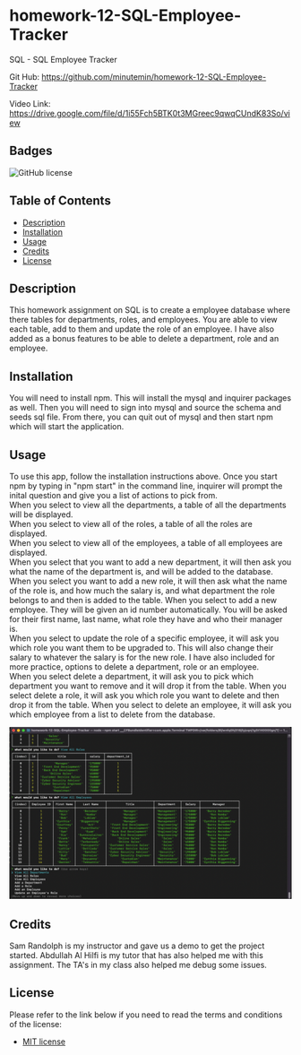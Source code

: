 # homework-12-SQL-Employee-Tracker

SQL - SQL Employee Tracker

Git Hub: https://github.com/minutemin/homework-12-SQL-Employee-Tracker

Video Link: https://drive.google.com/file/d/1i55Fch5BTK0t3MGreec9qwqCUndK83So/view

## Badges
![GitHub license](https://img.shields.io/badge/license-MIT-blue.svg)

## Table of Contents
- [Description](#description)
- [Installation](#installation)
- [Usage](#usage)
- [Credits](#credits)
- [License](#license)

## Description

This homework assignment on SQL is to create a employee database where there tables for departments, roles, and employees.  You are able to view each table, add to them and update the role of an employee.  I have also added as a bonus features to be able to delete a department, role and an employee. 

## Installation

You will need to install npm. This will install the mysql and inquirer packages as well.  Then you will need to sign into mysql and source the schema and seeds sql file.  From there, you can quit out of mysql and then start npm which will start the application. 

## Usage

To use this app, follow the installation instructions above.  Once you start npm by typing in "npm start" in the command line, inquirer will prompt the inital question and give you a list of actions to pick from.  
When you select to view all the departments, a table of all the departments will be displayed.  
When you select to view all of the roles, a table of all the roles are displayed.  
When you select to view all of the employees, a table of all employees are displayed.  
When you select that you want to add a new department, it will then ask you what the name of the department is, and will be added to the database.  
When you select you want to add a new role, it will then ask what the name of the role is, and how much the salary is, and what department the role belongs to and then is added to the table. 
When you select to add a new employee.  They will be given an id number automatically. You will be asked for their first name, last name, what role they have and who their manager is.  
When you select to update the role of a specific employee, it will ask you which role you want them to be upgraded to. This will also change their salary to whatever the salary is for the new role. 
I have also included for more practice, options to delete a department, role or an employee.  
When you select delete a department, it will ask you to pick which department you want to remove and it will drop it from the table.
When you select delete a role, it will ask you which role you want to delete and then drop it from the table. 
When you select to delete an employee, it will ask you which employee from a list to delete from the database.  

![Screenshot of SQL tables in terminal](assets/Sql-12-SS.png)

## Credits

Sam Randolph is my instructor and gave us a demo to get the project started.
Abdullah Al Hilfi is my tutor that has also helped me with this assignment. 
The TA's in my class also helped me debug some issues. 

## License
Please refer to the link below if you need to read the terms and conditions of the license:
* [MIT license](https://choosealicense.com/licenses/mit/)

